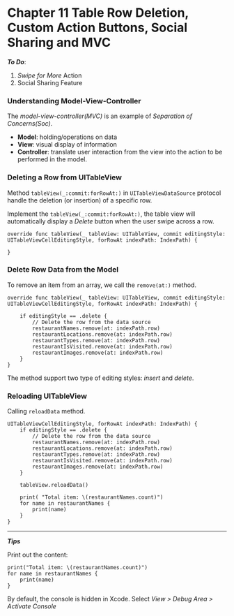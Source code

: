 # Chapter 11 Table Row Deletion, Custom Action Buttons, Social Sharing and MVC

***To Do***:

1. *Swipe for More* Action
2. Social Sharing Feature

### Understanding Model-View-Controller

The *model-view-controller(MVC)* is an example of *Separation of Concerns(Soc)*.

+ **Model**: holding/operations on data
+ **View**: visual display of information
+ **Controller**: translate user interaction from the view into the action to be performed in the model.

### Deleting a Row from UITableView

Method `tableView(_:commit:forRowAt:)` in `UITableViewDataSource` protocol handle the deletion (or insertion) of a specific row.

Implement the `tableView(_:commit:forRowAt:)`, the table view will automatically display a *Delete* button when the user swipe across a row.

	override func tableView(_ tableView: UITableView, commit editingStyle:
	UITableViewCellEditingStyle, forRowAt indexPath: IndexPath) {

	}	

### Delete Row Data from the Model

To remove an item from an array, we call the `remove(at:)` method.


	override func tableView(_ tableView: UITableView, commit editingStyle:
	UITableViewCellEditingStyle, forRowAt indexPath: IndexPath) {
	
		if editingStyle == .delete {
			// Delete the row from the data source
		    restaurantNames.remove(at: indexPath.row)
		    restaurantLocations.remove(at: indexPath.row)
		    restaurantTypes.remove(at: indexPath.row)
		    restaurantIsVisited.remove(at: indexPath.row)
		    restaurantImages.remove(at: indexPath.row)
		}
	}

The method support two type of editing styles: *insert* and *delete*.

### Reloading UITableView

Calling `reloadData` method.

	UITableViewCellEditingStyle, forRowAt indexPath: IndexPath) {
	    if editingStyle == .delete {
	        // Delete the row from the data source
	        restaurantNames.remove(at: indexPath.row)
	        restaurantLocations.remove(at: indexPath.row)
	        restaurantTypes.remove(at: indexPath.row)
	        restaurantIsVisited.remove(at: indexPath.row)
	        restaurantImages.remove(at: indexPath.row)
	    }

	    tableView.reloadData()

		print( "Total item: \(restaurantNames.count)")
	    for name in restaurantNames {
	        print(name)
	    }
	}

---

***Tips***

Print out the content:

	print("Total item: \(restaurantNames.count)")
	for name in restaurantNames {
   		print(name)
	}

By default, the console is hidden in Xcode. Select *View > Debug Area > Activate Console*
